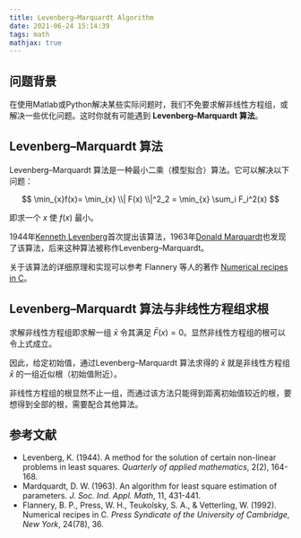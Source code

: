 ```yaml
---
title: Levenberg–Marquardt Algorithm
date: 2021-06-24 15:14:39
tags: math
mathjax: true
---
```



## 问题背景
在使用Matlab或Python解决某些实际问题时，我们不免要求解非线性方程组，或解决一些优化问题。这时你就有可能遇到 **Levenberg–Marquardt 算法**。


## Levenberg–Marquardt 算法
Levenberg–Marquardt 算法是一种最小二乘（模型拟合）算法。它可以解决以下问题：

$$
\min_{x}f(x)= \min_{x} \\| F(x) \\|^2_2 = \min_{x} \sum_i F_i^2(x)
$$

即求一个 $x$ 使 $f(x)$ 最小。

1944年[Kenneth Levenberg]( https://doi.org/10.1090/qam/10666)首次提出该算法，1963年[Donald Marquardt](https://doi.org/10.1137/0111030)也发现了该算法，后来这种算法被称作Levenberg–Marquardt。



关于该算法的详细原理和实现可以参考 Flannery 等人的著作 [Numerical recipes in C](http://www.nrbook.com/a/bookcpdf.php)。



## Levenberg–Marquardt 算法与非线性方程组求根
求解非线性方程组即求解一组 $\bar{x}$ 令其满足 $\bar{F}(x)=0$。显然非线性方程组的根可以令上式成立。

因此，给定初始值，通过Levenberg–Marquardt 算法求得的 $\bar{x}$  就是非线性方程组 $\bar{x}$ 的一组近似根（初始值附近）。

非线性方程组的根显然不止一组，而通过该方法只能得到距离初始值较近的根，要想得到全部的根，需要配合其他算法。


## 参考文献
* Levenberg, K. (1944). A method for the solution of certain non-linear problems in least squares. *Quarterly of applied mathematics*, 2(2), 164-168.
* Mardquardt, D. W. (1963). An algorithm for least square estimation of parameters. *J. Soc. Ind. Appl. Math*, 11, 431-441.
* Flannery, B. P., Press, W. H., Teukolsky, S. A., & Vetterling, W. (1992). Numerical recipes in C. *Press Syndicate of the University of Cambridge, New York*, 24(78), 36.